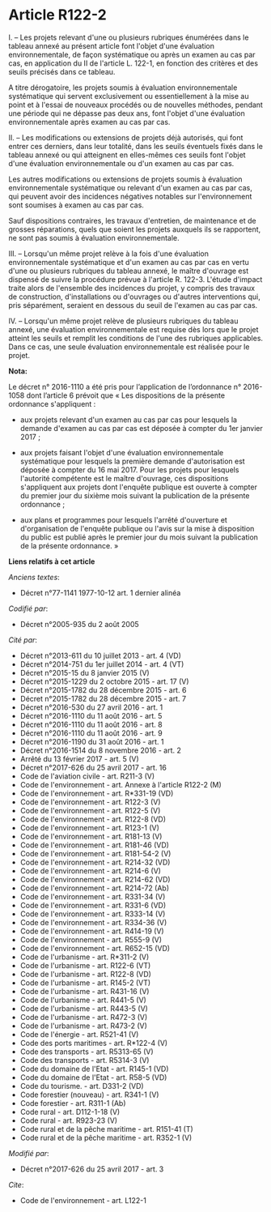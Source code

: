 # Article R122-2

I. – Les projets relevant d'une ou plusieurs rubriques énumérées dans le tableau annexé au présent article font l'objet d'une
évaluation environnementale, de façon systématique ou après un examen au cas par cas, en application du II de l'article L.
122-1, en fonction des critères et des seuils précisés dans ce tableau.

A titre dérogatoire, les projets soumis à évaluation environnementale systématique qui servent exclusivement ou
essentiellement à la mise au point et à l'essai de nouveaux procédés ou de nouvelles méthodes, pendant une période qui ne
dépasse pas deux ans, font l'objet d'une évaluation environnementale après examen au cas par cas.

II. – Les modifications ou extensions de projets déjà autorisés, qui font entrer ces derniers, dans leur totalité, dans les
seuils éventuels fixés dans le tableau annexé ou qui atteignent en elles-mêmes ces seuils font l'objet d'une évaluation
environnementale ou d'un examen au cas par cas.

Les autres modifications ou extensions de projets soumis à évaluation environnementale systématique ou relevant d'un examen
au cas par cas, qui peuvent avoir des incidences négatives notables sur l'environnement sont soumises à examen au cas par
cas.

Sauf dispositions contraires, les travaux d'entretien, de maintenance et de grosses réparations, quels que soient les projets
auxquels ils se rapportent, ne sont pas soumis à évaluation environnementale.

III. – Lorsqu'un même projet relève à la fois d'une évaluation environnementale systématique et d'un examen au cas par cas en
vertu d'une ou plusieurs rubriques du tableau annexé, le maître d'ouvrage est dispensé de suivre la procédure prévue à
l'article R. 122-3. L'étude d'impact traite alors de l'ensemble des incidences du projet, y compris des travaux de
construction, d'installations ou d'ouvrages ou d'autres interventions qui, pris séparément, seraient en dessous du seuil de
l'examen au cas par cas.

IV. – Lorsqu'un même projet relève de plusieurs rubriques du tableau annexé, une évaluation environnementale est requise dès
lors que le projet atteint les seuils et remplit les conditions de l'une des rubriques applicables. Dans ce cas, une seule
évaluation environnementale est réalisée pour le projet.

**Nota:**

Le décret n° 2016-1110 a été pris pour l’application de l’ordonnance n° 2016-1058 dont l’article 6 prévoit que « Les
dispositions de la présente ordonnance s'appliquent : 

- aux projets relevant d'un examen au cas par cas pour lesquels la demande d'examen au cas par cas est déposée à compter du
1er janvier 2017 ; 

- aux projets faisant l'objet d'une évaluation environnementale systématique pour lesquels la première demande d'autorisation
est déposée à compter du 16 mai 2017. Pour les projets pour lesquels l'autorité compétente est le maître d'ouvrage, ces
dispositions s'appliquent aux projets dont l'enquête publique est ouverte à compter du premier jour du sixième mois suivant
la publication de la présente ordonnance ; 

- aux plans et programmes pour lesquels l'arrêté d'ouverture et d'organisation de l'enquête publique ou l'avis sur la mise à
disposition du public est publié après le premier jour du mois suivant la publication de la présente ordonnance. »

**Liens relatifs à cet article**

_Anciens textes_:

  - Décret n°77-1141 1977-10-12 art. 1 dernier alinéa

_Codifié par_:

  - Décret n°2005-935 du 2 août 2005

_Cité par_:

  - Décret n°2013-611 du 10 juillet 2013 - art. 4 (VD)
  - Décret n°2014-751 du 1er juillet 2014 - art. 4 (VT)
  - Décret n°2015-15 du 8 janvier 2015 (V)
  - Décret n°2015-1229 du 2 octobre 2015 - art. 17 (V)
  - Décret n°2015-1782 du 28 décembre 2015 - art. 6
  - Décret n°2015-1782 du 28 décembre 2015 - art. 7
  - Décret n°2016-530 du 27 avril 2016 - art. 1
  - Décret n°2016-1110 du 11 août 2016 - art. 5
  - Décret n°2016-1110 du 11 août 2016 - art. 8
  - Décret n°2016-1110 du 11 août 2016 - art. 9
  - Décret n°2016-1190 du 31 août 2016 - art. 1
  - Décret n°2016-1514 du 8 novembre 2016 - art. 2
  - Arrêté du 13 février 2017 - art. 5 (V)
  - Décret n°2017-626 du 25 avril 2017 - art. 16
  - Code de l'aviation civile - art. R211-3 (V)
  - Code de l'environnement - art. Annexe à l'article R122-2 (M)
  - Code de l'environnement - art. R*331-19 (VD)
  - Code de l'environnement - art. R122-3 (V)
  - Code de l'environnement - art. R122-5 (V)
  - Code de l'environnement - art. R122-8 (VD)
  - Code de l'environnement - art. R123-1 (V)
  - Code de l'environnement - art. R181-13 (V)
  - Code de l'environnement - art. R181-46 (VD)
  - Code de l'environnement - art. R181-54-2 (V)
  - Code de l'environnement - art. R214-32 (VD)
  - Code de l'environnement - art. R214-6 (V)
  - Code de l'environnement - art. R214-62 (VD)
  - Code de l'environnement - art. R214-72 (Ab)
  - Code de l'environnement - art. R331-34 (V)
  - Code de l'environnement - art. R331-6 (VD)
  - Code de l'environnement - art. R333-14 (V)
  - Code de l'environnement - art. R334-36 (V)
  - Code de l'environnement - art. R414-19 (V)
  - Code de l'environnement - art. R555-9 (V)
  - Code de l'environnement - art. R652-15 (VD)
  - Code de l'urbanisme - art. R*311-2 (V)
  - Code de l'urbanisme - art. R122-6 (VT)
  - Code de l'urbanisme - art. R122-8 (VD)
  - Code de l'urbanisme - art. R145-2 (VT)
  - Code de l'urbanisme - art. R431-16 (V)
  - Code de l'urbanisme - art. R441-5 (V)
  - Code de l'urbanisme - art. R443-5 (V)
  - Code de l'urbanisme - art. R472-3 (V)
  - Code de l'urbanisme - art. R473-2 (V)
  - Code de l'énergie - art. R521-41 (V)
  - Code des ports maritimes - art. R*122-4 (V)
  - Code des transports - art. R5313-65 (V)
  - Code des transports - art. R5314-3 (V)
  - Code du domaine de l'Etat - art. R145-1 (VD)
  - Code du domaine de l'Etat - art. R58-5 (VD)
  - Code du tourisme. - art. D331-2 (VD)
  - Code forestier (nouveau) - art. R341-1 (V)
  - Code forestier - art. R311-1 (Ab)
  - Code rural - art. D112-1-18 (V)
  - Code rural - art. R923-23 (V)
  - Code rural et de la pêche maritime - art. R151-41 (T)
  - Code rural et de la pêche maritime - art. R352-1 (V)

_Modifié par_:

  - Décret n°2017-626 du 25 avril 2017 - art. 3

_Cite_:

  - Code de l'environnement - art. L122-1
